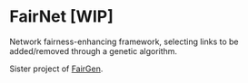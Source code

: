 # FairNet [WIP]
Network fairness-enhancing framework, selecting links to be added/removed through a genetic algorithm. 

Sister project of [FairGen](https://github.com/FedericoMz/FairGen).
